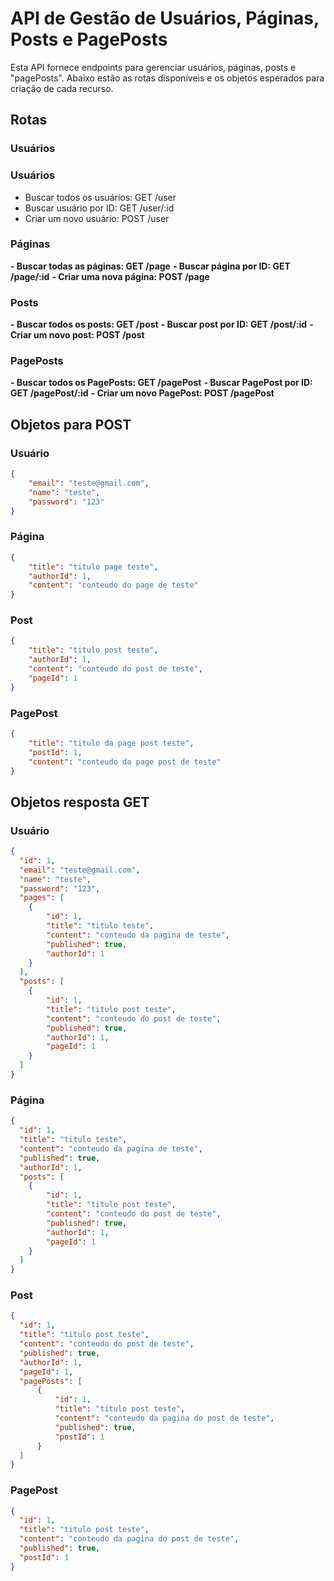 # API de Gestão de Usuários, Páginas, Posts e PagePosts

Esta API fornece endpoints para gerenciar usuários, páginas, posts e "pagePosts". Abaixo estão as rotas disponíveis e os objetos esperados para criação de cada recurso.

## Rotas

### Usuários
### Usuários

- Buscar todos os usuários: GET /user  
- Buscar usuário por ID: GET /user/:id  
- Criar um novo usuário: POST /user  

### Páginas

**- Buscar todas as páginas: GET /page**
**- Buscar página por ID: GET /page/:id**
**- Criar uma nova página: POST /page**

### Posts

**- Buscar todos os posts: GET /post**
**- Buscar post por ID: GET /post/:id**
**- Criar um novo post: POST /post**

### PagePosts

**- Buscar todos os PagePosts: GET /pagePost**
**- Buscar PagePost por ID: GET /pagePost/:id**
**- Criar um novo PagePost: POST /pagePost**

## Objetos para POST

### Usuário

```json
{
    "email": "teste@gmail.com",
    "name": "teste",
    "password": "123"
}
```

### Página

```json
{
    "title": "titulo page teste",
    "authorId": 1, 
    "content": "conteudo do page de teste"
}
```

### Post

```json
{
    "title": "titulo post teste",
    "authorId": 1, 
    "content": "conteudo do post de teste",
    "pageId": 1
}
```

### PagePost

```json
{
    "title": "titulo da page post teste",
    "postId": 1, 
    "content": "conteudo da page post de teste"
}
```

## Objetos resposta GET

### Usuário

```json
{
  "id": 1,
  "email": "teste@gmail.com",
  "name": "teste",
  "password": "123",
  "pages": [
    {
        "id": 1,
        "title": "titulo teste",
        "content": "conteudo da pagina de teste",
        "published": true,
        "authorId": 1
    }
  ],
  "posts": [
    {
        "id": 1,
        "title": "titulo post teste",
        "content": "conteudo do post de teste",
        "published": true,
        "authorId": 1,
        "pageId": 1
    }
  ]
}
```

### Página

```json
{
  "id": 1,
  "title": "titulo teste",
  "content": "conteudo da pagina de teste",
  "published": true,
  "authorId": 1,
  "posts": [
    {
        "id": 1,
        "title": "titulo post teste",
        "content": "conteudo do post de teste",
        "published": true,
        "authorId": 1,
        "pageId": 1
    }
  ]
}
```

### Post

```json
{
  "id": 1,
  "title": "titulo post teste",
  "content": "conteudo do post de teste",
  "published": true,
  "authorId": 1,
  "pageId": 1,
  "pagePosts": [
      {
          "id": 1,
          "title": "titulo post teste",
          "content": "conteudo da pagina do post de teste",
          "published": true,
          "postId": 1
      }
  ]
}
```

### PagePost

```json
{
  "id": 1,
  "title": "titulo post teste",
  "content": "conteudo da pagina do post de teste",
  "published": true,
  "postId": 1
}
```